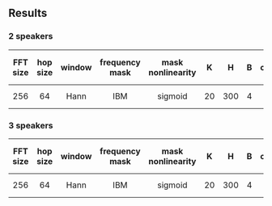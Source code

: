 ## Results
### 2 speakers
| FFT size | hop size | window | frequency mask | mask nonlinearity | K | H | B | causal | batch size | epoch | optimizer | lr (start/end) | lr scheduler | gradient clipping | SI-SDRi [dB] | SDRi [dB] | PESQ |
| :---: | :---: | :---: | :---: | :---: | :---: | :---: | :---: | :---: | :---: | :---: | :---: | :---: | :---: | :---: | :---: | :---: | :---: |
| 256 | 64 | Hann | IBM | sigmoid | 20 | 300 | 4 | False | 64 | 150 | RSMprop | 1e-4 / 3e-6 | exponential decay | None |  |  |  |

### 3 speakers
| FFT size | hop size | window | frequency mask | mask nonlinearity | K | H | B | causal | batch size | epoch | optimizer | lr (start/end) | lr scheduler | gradient clipping | SI-SDRi [dB] | SDRi [dB] | PESQ |
| :---: | :---: | :---: | :---: | :---: | :---: | :---: | :---: | :---: | :---: | :---: | :---: | :---: | :---: | :---: | :---: | :---: | :---: |
| 256 | 64 | Hann | IBM | sigmoid | 20 | 300 | 4 | False | 64 | 150 | RSMprop | 1e-4 / 3e-6 | exponential decay | None |  |  |  |